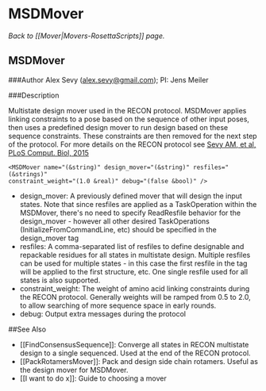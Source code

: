 # MSDMover
*Back to [[Mover|Movers-RosettaScripts]] page.*
## MSDMover

###Author
Alex Sevy (alex.sevy@gmail.com); 
PI: Jens Meiler

###Description

Multistate design mover used in the RECON protocol. MSDMover applies linking constraints to a pose based on the sequence of other input poses, then uses a predefined design mover to run design based on these sequence constraints. These constraints are then removed for the next step of the protocol. For more details on the RECON protocol see [Sevy AM, et al, PLoS Comput. Biol, 2015](http://journals.plos.org/ploscompbiol/article?id=10.1371/journal.pcbi.1004300)

```
<MSDMover name="(&string)" design_mover="(&string)" resfiles="(&strings)" 
constraint_weight="(1.0 &real)" debug="(false &bool)" />

```

-   design\_mover: A previously defined mover that will design the input states. Note that since resfiles are applied as a TaskOperation within the MSDMover, there's no need to specify ReadResfile behavior for the design\_mover - however all other desired TaskOperations (InitializeFromCommandLine, etc) should be specified in the design\_mover tag
-   resfiles: A comma-separated list of resfiles to define designable and repackable residues for all states in multistate design. Multiple resfiles can be used for multiple states - in this case the first resfile in the tag will be applied to the first structure, etc. One single resfile used for all states is also supported.
-   constraint_weight: The weight of amino acid linking constraints during the RECON protocol. Generally weights will be ramped from 0.5 to 2.0, to allow searching of more sequence space in early rounds.
-   debug: Output extra messages during the protocol

##See Also

* [[FindConsensusSequence]]: Converge all states in RECON multistate design to a single sequenced. Used at the end of the RECON protocol. 
* [[PackRotamersMover]]: Pack and design side chain rotamers. Useful as the design mover for MSDMover.
* [[I want to do x]]: Guide to choosing a mover